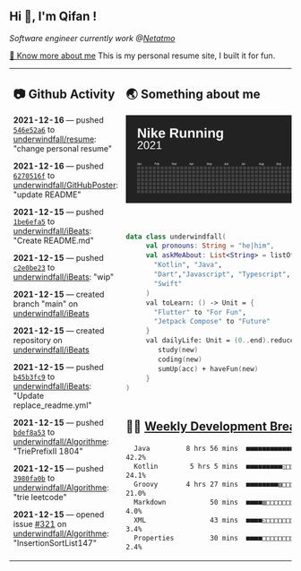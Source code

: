 <h2> Hi 👋, I'm Qifan ! </h2>
<p><em>Software engineer currently work @<a href="https://www.netatmo.com">Netatmo</a>
</em></p><p><a href="https://qifanyang.com/resume" target="_blank"> 🔭 Know more about me</a> This is my personal resume site, I built it for fun.</p>
<table><tr><td valign="top" rowspan="2">

 ## 📷 Github Activity
 <!-- githubActivity starts -->
  **2021-12-16** — pushed [`546e52a6`](https://github.com/underwindfall/resume/commit/546e52a691bd3e9788f8058b0271b522fa69a81f) to [underwindfall/resume](https://api.github.com/repos/underwindfall/resume): "change personal resume"

  **2021-12-16** — pushed [`6270516f`](https://github.com/underwindfall/GitHubPoster/commit/6270516f1d6c7b478474db63ebdc6d634665ca08) to [underwindfall/GitHubPoster](https://api.github.com/repos/underwindfall/GitHubPoster): "update README"

  **2021-12-15** — pushed [`1be6efa5`](https://github.com/underwindfall/iBeats/commit/1be6efa52ca1bf29c6137cc2d03095119ce49d72) to [underwindfall/iBeats](https://api.github.com/repos/underwindfall/iBeats): "Create README.md"

  **2021-12-15** — pushed [`c2e0be23`](https://github.com/underwindfall/iBeats/commit/c2e0be233dc236a8fcb44bf559b806f1344d909a) to [underwindfall/iBeats](https://api.github.com/repos/underwindfall/iBeats): "wip"

  **2021-12-15** — created branch "main" on [underwindfall/iBeats](https://api.github.com/repos/underwindfall/iBeats)

  **2021-12-15** — created repository on [underwindfall/iBeats](https://api.github.com/repos/underwindfall/iBeats)

  **2021-12-15** — pushed [`b45b3fc9`](https://github.com/underwindfall/iBeats/commit/b45b3fc9ce9dc4a7b0d1a77ae0da0fe0122ad3eb) to [underwindfall/iBeats](https://api.github.com/repos/underwindfall/iBeats): "Update replace_readme.yml"

  **2021-12-15** — pushed [`bdef8a53`](https://github.com/underwindfall/Algorithme/commit/bdef8a535ed499e1fbf8479dd69a2d350a3e2a8e) to [underwindfall/Algorithme](https://api.github.com/repos/underwindfall/Algorithme): "TriePrefixII 1804"

  **2021-12-15** — pushed [`3980fa0b`](https://github.com/underwindfall/Algorithme/commit/3980fa0bef9833c968d25793f3a8a7c2fbf2bc88) to [underwindfall/Algorithme](https://api.github.com/repos/underwindfall/Algorithme): "trie leetcode"

  **2021-12-15** — opened issue [#321](https://api.github.com/repos/underwindfall/Algorithme/issues/321) on [underwindfall/Algorithme](https://api.github.com/repos/underwindfall/Algorithme): "InsertionSortList147"
 <!-- githubActivity ends -->
 </td><td valign="top">

 ## 🌏 Something about me
 <!-- profile starts -->
 <a href="https://github.com/underwindfall" width="100%">
   <img src="https://github.com/underwindfall/GitHubPoster/blob/main/examples/nike.svg"/>
 </a>
 <br/>
 <br/>
 <br/>

 ```kotlin
 data class underwindfall(
      val pronouns: String = "he|him",
      val askMeAbout: List<String> = listOf(
        "Kotlin", "Java",
        "Dart","Javascript", "Typescript",
        "Swift"
      )
      val toLearn: () -> Unit = {
        "Flutter" to "For Fun",
        "Jetpack Compose" to "Future"
      }
      val dailyLife: Unit = (0..end).reduce { acc, new ->
         study(new)
         coding(new)
         sumUp(acc) + haveFun(new)
      }
 )
 ```
 <!-- profile ends -->
 </td></tr><tr><td valign="top">

 ## 🏊‍♂️ <a href="https://gist.github.com/underwindfall/377ee88ba1fabd1e93516e48ca9c61eb" target="_blank">Weekly Development Breakdown</a>
  <!-- codeTime starts -->
  ```text
    Java         8 hrs 56 mins  ■■■■■■■■■■■■■▥□□□□□□□□□□  42.2%
    Kotlin        5 hrs 5 mins  ■■■■■■■■■◱□□□□□□□□□□□□□□  24.1%
    Groovy       4 hrs 27 mins  ■■■■■■■■▥□□□□□□□□□□□□□□□  21.0%
    Markdown           50 mins  ■■■■▥□□□□□□□□□□□□□□□□□□□   4.0%
    XML                43 mins  ■■■■◱□□□□□□□□□□□□□□□□□□□   3.4%
    Properties         30 mins  ■■■■□□□□□□□□□□□□□□□□□□□□   2.4%
  ```
  <!-- codeTime starts -->
  </td></tr></table>
